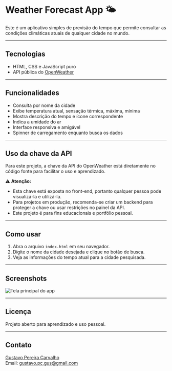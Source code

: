 # Weather Forecast App 🌤️

Este é um aplicativo simples de previsão do tempo que permite consultar as condições climáticas atuais de qualquer cidade no mundo.

---

## Tecnologias

- HTML, CSS e JavaScript puro
- API pública do [OpenWeather](https://openweathermap.org/api)

---

## Funcionalidades

- Consulta por nome da cidade
- Exibe temperatura atual, sensação térmica, máxima, mínima
- Mostra descrição do tempo e ícone correspondente
- Indica a umidade do ar
- Interface responsiva e amigável
- Spinner de carregamento enquanto busca os dados

---

## Uso da chave da API

Para este projeto, a chave da API do OpenWeather está diretamente no código fonte para facilitar o uso e aprendizado.

⚠️ **Atenção:**  
- Esta chave está exposta no front-end, portanto qualquer pessoa pode visualizá-la e utilizá-la.  
- Para projetos em produção, recomenda-se criar um backend para proteger a chave ou usar restrições no painel da API.  
- Este projeto é para fins educacionais e portfólio pessoal.

---

## Como usar

1. Abra o arquivo `index.html` em seu navegador.  
2. Digite o nome da cidade desejada e clique no botão de busca.  
3. Veja as informações do tempo atual para a cidade pesquisada.

---

## Screenshots

![Tela principal do app](./screenshots/preview.png)

---

## Licença

Projeto aberto para aprendizado e uso pessoal.

---

## Contato

[Gustavo Pereira Carvalho](https://github.com/Gustavo-Pereira-Carvalho)  
Email: gustavo.pc.gus@gmail.com
